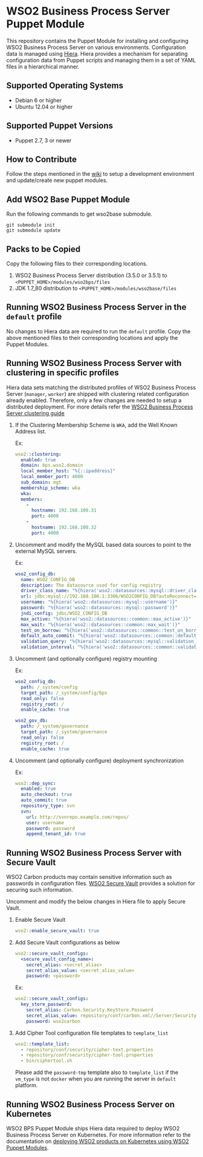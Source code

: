 # WSO2 Business Process Server Puppet Module

This repository contains the Puppet Module for installing and configuring WSO2 Business Process Server on various environments. Configuration data is managed using [Hiera](http://docs.puppetlabs.com/hiera/1/). Hiera provides a mechanism for separating configuration data from Puppet scripts and managing them in a set of YAML files in a hierarchical manner.

## Supported Operating Systems

- Debian 6 or higher
- Ubuntu 12.04 or higher

## Supported Puppet Versions

- Puppet 2.7, 3 or newer

## How to Contribute
Follow the steps mentioned in the [wiki](https://github.com/wso2/puppet-base/wiki) to setup a development environment and update/create new puppet modules.

## Add WSO2 Base Puppet Module

Run the following commands to get wso2base submodule.

````
git submodule init
git submodule update
````

## Packs to be Copied

Copy the following files to their corresponding locations.

1. WSO2 Business Process Server distribution (3.5.0 or 3.5.1) to `<PUPPET_HOME>/modules/wso2bps/files`
2. JDK 1.7_80 distribution to `<PUPPET_HOME>/modules/wso2base/files`

## Running WSO2 Business Process Server in the `default` profile
No changes to Hiera data are required to run the `default` profile.  Copy the above mentioned files to their corresponding locations and apply the Puppet Modules.

## Running WSO2 Business Process Server with clustering in specific profiles
Hiera data sets matching the distributed profiles of WSO2 Business Process Server (`manager`, `worker`) are shipped with clustering related configuration already enabled. Therefore, only a few changes are needed to setup a distributed deployment. For more details refer the [WSO2 Business Process Server clustering guide](https://docs.wso2.com/display/CLUSTER44x/Clustering+Business+Process+Server+3.5.0+and+3.5.1)

1. If the Clustering Membership Scheme is `WKA`, add the Well Known Address list.

   Ex:
    ```yaml
    wso2::clustering:
      enabled: true
      domain: bps.wso2.domain
      local_member_host: "%{::ipaddress}"
      local_member_port: 4000
      sub_domain: mgt
      membership_scheme: wka
      wka:
      members:
        -
          hostname: 192.168.100.31
          port: 4000
        -
          hostname: 192.168.100.32
          port: 4000
    ```

2. Uncomment and modify the MySQL based data sources to point to the external MySQL servers.

   Ex:
    ```yaml
    wso2_config_db:
      name: WSO2_CONFIG_DB
      description: The datasource used for config registry
      driver_class_name: "%{hiera('wso2::datasources::mysql::driver_class_name')}"
      url: jdbc:mysql://192.168.100.1:3306/WSO2CONFIG_DB?autoReconnect=true
      username: "%{hiera('wso2::datasources::mysql::username')}"
      password: "%{hiera('wso2::datasources::mysql::password')}"
      jndi_config: jdbc/WSO2_CONFIG_DB
      max_active: "%{hiera('wso2::datasources::common::max_active')}"
      max_wait: "%{hiera('wso2::datasources::common::max_wait')}"
      test_on_borrow: "%{hiera('wso2::datasources::common::test_on_borrow')}"
      default_auto_commit: "%{hiera('wso2::datasources::common::default_auto_commit')}"
      validation_query: "%{hiera('wso2::datasources::mysql::validation_query')}"
      validation_interval: "%{hiera('wso2::datasources::common::validation_interval')}"

    ```

3. Uncomment (and optionally configure) registry mounting

   Ex:
    ```yaml
    wso2_config_db:
      path: /_system/config
      target_path: /_system/config/bps
      read_only: false
      registry_root: /
      enable_cache: true

    wso2_gov_db:
      path: /_system/governance
      target_path: /_system/governance
      read_only: false
      registry_root: /
      enable_cache: true
    ```

4. Uncomment (and optionally configure) deployment synchronization

    Ex:
    ```yaml
    wso2::dep_sync:
      enabled: true
      auto_checkout: true
      auto_commit: true
      repository_type: svn
      svn:
        url: http://svnrepo.example.com/repos/
        user: username
        password: password
        append_tenant_id: true
    ```

## Running WSO2 Business Process Server with Secure Vault
WSO2 Carbon products may contain sensitive information such as passwords in configuration files. [WSO2 Secure Vault](https://docs.wso2.com/display/Carbon444/Securing+Passwords+in+Configuration+Files) provides a solution for securing such information.

Uncomment and modify the below changes in Hiera file to apply Secure Vault.

1. Enable Secure Vault

    ```yaml
    wso2::enable_secure_vault: true
    ```

2. Add Secure Vault configurations as below

    ```yaml
    wso2::secure_vault_configs:
      <secure_vault_config_name>:
        secret_alias: <secret_alias>
        secret_alias_value: <secret_alias_value>
        password: <password>
    ```

    Ex:
    ```yaml
    wso2::secure_vault_configs:
      key_store_password:
        secret_alias: Carbon.Security.KeyStore.Password
        secret_alias_value: repository/conf/carbon.xml//Server/Security/KeyStore/Password,false
        password: wso2carbon
    ```

3. Add Cipher Tool configuration file templates to `template_list`

    ```yaml
    wso2::template_list:
      - repository/conf/security/cipher-text.properties
      - repository/conf/security/cipher-tool.properties
      - bin/ciphertool.sh
    ```

    Please add the `password-tmp` template also to `template_list` if the `vm_type` is not `docker` when you are running the server in `default` platform.

## Running WSO2 Business Process Server on Kubernetes
WSO2 BPS Puppet Module ships Hiera data required to deploy WSO2 Business Process Server on Kubernetes. For more information refer to the documentation on [deploying WSO2 products on Kubernetes using WSO2 Puppet Modules](https://docs.wso2.com/display/PM210/Deploying+WSO2+Products+on+Kubernetes+Using+WSO2+Puppet+Modules).
